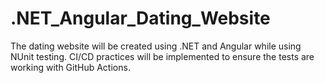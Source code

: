 # .NET_Angular_Dating_Website
The dating website will be created using .NET and Angular while using NUnit testing. CI/CD practices will be implemented to ensure the tests are working with GitHub Actions.

